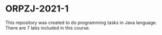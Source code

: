 # ORPZJ-2021-1
This repository was created to do programming tasks in Java language. There are 7 labs included in this course.
